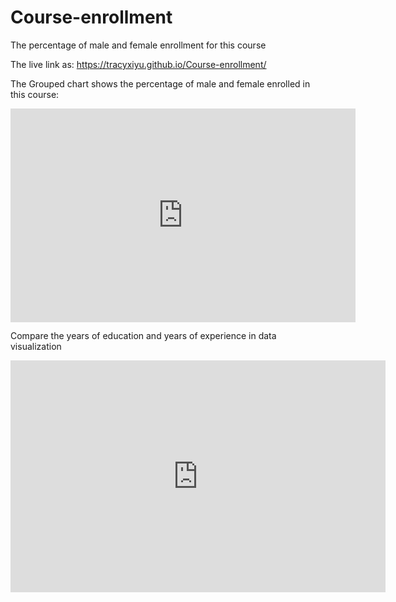 # Course-enrollment
The percentage of male and female enrollment for this course

The live link as: https://tracyxiyu.github.io/Course-enrollment/

The Grouped chart shows the percentage of male and female enrolled in this course:
<iframe width="552.2911051212938" height="341.5" seamless frameborder="0" scrolling="no" src="https://docs.google.com/spreadsheets/d/e/2PACX-1vSZflSBkNHdsuLvH0k6f46I84uSquwbM_XJbT_8iwhhsLjoIV0TiMiRb5rST0CBwlFAC-_VvADbYpCM/pubchart?oid=503803587&amp;format=interactive"></iframe>


Compare the years of education and years of experience in data visualization
<iframe width="600" height="371" seamless frameborder="0" scrolling="no" src="https://docs.google.com/spreadsheets/d/e/2PACX-1vT4hhKDAVZTk-LlEXqRmw01E9RpjA0EQ0tlMa5PsnUKtiIYAWTox1scR-BOdT7WMJfdsvF6T3oB9aSU/pubchart?oid=1700065510&amp;format=interactive"></iframe>
